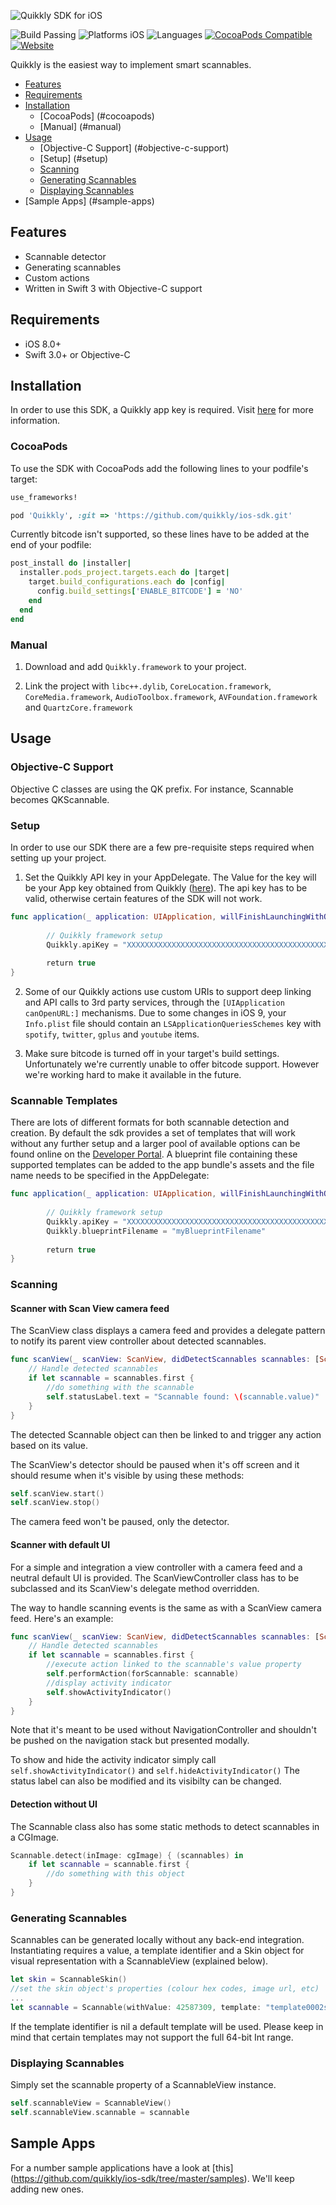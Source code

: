 ![Quikkly SDK for iOS](https://github.com/quikkly/ios-sdk/blob/master/banner.png?raw=true)

![Build Passing](https://img.shields.io/badge/build-passing-brightgreen.svg)
![Platforms iOS](https://img.shields.io/badge/platforms-ios%208%2B-blue.svg)
![Languages](https://img.shields.io/badge/languages-swift3%20%7C%20objc-blue.svg)
[![CocoaPods Compatible](https://img.shields.io/badge/cocoapods-compatible-green.svg)](https://github.com/CocoaPods/CocoaPods)
[![Website](https://img.shields.io/badge/quikkly.io-developers-5cb8a7.svg)](https://developers.quikkly.io)
<!--[![Carthage compatible](https://img.shields.io/badge/carthage-compatible-green.svg)](https://github.com/Carthage/Carthage)-->

Quikkly is the easiest way to implement smart scannables.

- [Features](#features)
- [Requirements](#requirements)
- [Installation](#installation)
  - [CocoaPods] (#cocoapods)
  - [Manual] (#manual)
- [Usage](#usage)
  - [Objective-C Support] (#objective-c-support)
  - [Setup] (#setup)
  - [Scanning](#scanning)
  - [Generating Scannables](#generating-scannables)
  - [Displaying Scannables](#displaying-scannables)
- [Sample Apps] (#sample-apps)

## Features

- Scannable detector
- Generating scannables
- Custom actions
- Written in Swift 3 with Objective-C support

## Requirements

- iOS 8.0+
- Swift 3.0+ or Objective-C

## Installation

In order to use this SDK, a Quikkly app key is required. Visit [here](https://developers.quikkly.io) for more information.

### CocoaPods

To use the SDK with CocoaPods add the following lines to your podfile's target:

```ruby
use_frameworks!

pod 'Quikkly', :git => 'https://github.com/quikkly/ios-sdk.git'
```

Currently bitcode isn't supported, so these lines have to be added at the end of your podfile:

```ruby
post_install do |installer|
  installer.pods_project.targets.each do |target|
    target.build_configurations.each do |config|
      config.build_settings['ENABLE_BITCODE'] = 'NO'
    end
  end
end
```

<!--### Carthage

Add this to your Cartfile:
```
github "quikkly/ios-sdk" "master"
```

Note that bitcode has to be turned off for now. We're working on a solution to this problem.
-->
### Manual

1. Download and add `Quikkly.framework` to your project.

2. Link the project with `libc++.dylib`, `CoreLocation.framework`, `CoreMedia.framework`, `AudioToolbox.framework`, `AVFoundation.framework` and `QuartzCore.framework`

## Usage

### Objective-C Support

Objective C classes are using the QK prefix. For instance, Scannable becomes QKScannable.

### Setup

In order to use our SDK there are a few pre-requisite steps required when setting up your project.

1. Set the Quikkly API key in your AppDelegate. The Value for the key will be your App key obtained from Quikkly ([here](https://quikklycodes.com/developers/)). The api key has to be valid, otherwise certain features of the SDK will not work.

```Swift
func application(_ application: UIApplication, willFinishLaunchingWithOptions launchOptions: [UIApplicationLaunchOptionsKey : Any]? = nil) -> Bool {
        
        // Quikkly framework setup
        Quikkly.apiKey = "XXXXXXXXXXXXXXXXXXXXXXXXXXXXXXXXXXXXXXXXXXXXXXXXXXXXXXXX"
        
        return true
}
```

2. Some of our Quikkly actions use custom URIs to support deep linking and API calls to 3rd party services, through the `[UIApplication canOpenURL:]` mechanisms. Due to some changes in iOS 9, your `Info.plist` file should contain an `LSApplicationQueriesSchemes` key with `spotify`, `twitter`, `gplus` and `youtube` items.

3. Make sure bitcode is turned off in your target's build settings. Unfortunately we're currently unable to offer bitcode support. However we're working hard to make it available in the future.

### Scannable Templates

There are lots of different formats for both scannable detection and creation.
By default the sdk provides a set of templates that will work without any further setup and a larger pool of available options can be found online on the [Developer Portal](https://developers.quikkly.io/).
A blueprint file containing these supported templates can be added to the app bundle's assets and the file name needs to be specified in the AppDelegate:

```Swift
func application(_ application: UIApplication, willFinishLaunchingWithOptions launchOptions: [UIApplicationLaunchOptionsKey : Any]? = nil) -> Bool {
        
        // Quikkly framework setup
        Quikkly.apiKey = "XXXXXXXXXXXXXXXXXXXXXXXXXXXXXXXXXXXXXXXXXXXXXXXXXXXXXXXX"
        Quikkly.blueprintFilename = "myBlueprintFilename"
        
        return true
}
```

### Scanning

#### Scanner with Scan View camera feed

The ScanView class displays a camera feed and provides a delegate pattern to notify its parent view controller about detected scannables.

```Swift
func scanView(_ scanView: ScanView, didDetectScannables scannables: [Scannable]) {   
    // Handle detected scannables
    if let scannable = scannables.first {
        //do something with the scannable
        self.statusLabel.text = "Scannable found: \(scannable.value)"
    }
}
```

The detected Scannable object can then be linked to and trigger any action based on its value.

The ScanView's detector should be paused when it's off screen and it should resume when it's visible by using these methods:
```Swift
self.scanView.start()
self.scanView.stop()
```
The camera feed won't be paused, only the detector.

#### Scanner with default UI

For a simple and integration a view controller with a camera feed and a neutral default UI is provided.
The ScanViewController class has to be subclassed and its ScanView's delegate method overridden. 

The way to handle scanning events is the same as with a ScanView camera feed. Here's an example:

```Swift
func scanView(_ scanView: ScanView, didDetectScannables scannables: [Scannable]) {   
    // Handle detected scannables
    if let scannable = scannables.first {
        //execute action linked to the scannable's value property
        self.performAction(forScannable: scannable)
        //display activity indicator
        self.showActivityIndicator()
    }
}
```

Note that it's meant to be used without NavigationController and shouldn't be pushed on the navigation stack but presented modally.

To show and hide the activity indicator simply call ```self.showActivityIndicator()``` and ```self.hideActivityIndicator()```
The status label can also be modified and its visibilty can be changed.

#### Detection without UI

The Scannable class also has some static methods to detect scannables in a CGImage.

```Swift
Scannable.detect(inImage: cgImage) { (scannables) in
    if let scannable = scannable.first {
        //do something with this object
    }
}
```

### Generating Scannables

Scannables can be generated locally without any back-end integration. Instantiating requires a value, a template identifier and a Skin object for visual representation with a ScannableView (explained below).

```Swift
let skin = ScannableSkin()
//set the skin object's properties (colour hex codes, image url, etc)
...
let scannable = Scannable(withValue: 42587309, template: "template0002style1" skin: skin)
```

If the template identifier is nil a default template will be used.
Please keep in mind that certain templates may not support the full 64-bit Int range.

### Displaying Scannables

Simply set the scannable property of a ScannableView instance.

```Swift
self.scannableView = ScannableView()
self.scannableView.scannable = scannable
```

## Sample Apps

For a number sample applications have a look at [this] (https://github.com/quikkly/ios-sdk/tree/master/samples).
We'll keep adding new ones.
